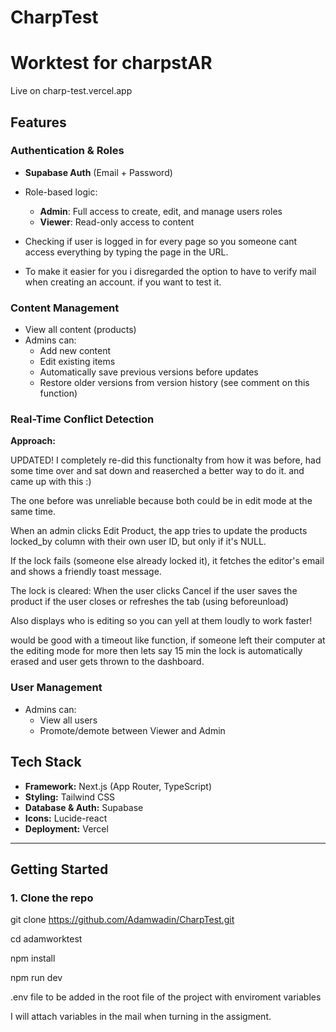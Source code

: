 # CharpTest

# Worktest for charpstAR

Live on charp-test.vercel.app

## Features

### Authentication & Roles

- **Supabase Auth** (Email + Password)
- Role-based logic:

  - **Admin**: Full access to create, edit, and manage users roles
  - **Viewer**: Read-only access to content

- Checking if user is logged in for every page so you someone cant access everything by typing the page in the URL.
- To make it easier for you i disregarded the option to have to verify mail when creating an account. if you want to test it.

### Content Management

- View all content (products)
- Admins can:
  - Add new content
  - Edit existing items
  - Automatically save previous versions before updates
  - Restore older versions from version history (see comment on this function)

### Real-Time Conflict Detection

**Approach:**

UPDATED!
I completely re-did this functionalty from how it was before, had some time over and sat down and reaserched a better way to do it. and came up with this :)

The one before was unreliable because both could be in edit mode at the same time.

When an admin clicks Edit Product, the app tries to update the products locked_by column with their own user ID, but only if it's NULL.

If the lock fails (someone else already locked it), it fetches the editor's email and shows a friendly toast message.

The lock is cleared:
When the user clicks Cancel
if the user saves the product
if the user closes or refreshes the tab (using beforeunload)

Also displays who is editing so you can yell at them loudly to work faster!

would be good with a timeout like function, if someone left their computer at the editing mode for more then lets say 15 min the lock is automatically erased and user gets thrown to the dashboard.

### User Management

- Admins can:
  - View all users
  - Promote/demote between Viewer and Admin

## Tech Stack

- **Framework:** Next.js (App Router, TypeScript)
- **Styling:** Tailwind CSS
- **Database & Auth:** Supabase
- **Icons:** Lucide-react
- **Deployment:** Vercel

---

## Getting Started

### 1. Clone the repo

git clone https://github.com/Adamwadin/CharpTest.git

cd adamworktest

npm install

npm run dev

.env file to be added in the root file of the project with enviroment variables

I will attach variables in the mail when turning in the assigment.
